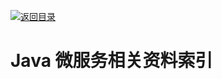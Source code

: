 [![返回目录](https://parg.co/UGo)](https://github.com/wxyyxc1992/Awesome-Reference) 
 
 
 
 
 

# Java 微服务相关资料索引